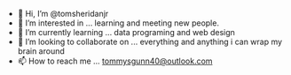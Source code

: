 - 👋 Hi, I’m @tomsheridanjr
- 👀 I’m interested in ... learning and meeting new people. 
- 🌱 I’m currently learning ... data programing and web design
- 💞️ I’m looking to collaborate on ... everything and anything i can wrap my brain around
- 📫 How to reach me ... tommysgunn40@outlook.com

<!---
tomsheridanjr/tomsheridanjr is a ✨ special ✨ repository because its `README.md` (this file) appears on your GitHub profile.
You can click the Preview link to take a look at your changes.
--->
